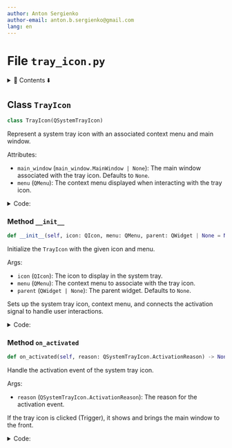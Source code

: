 ```yaml
---
author: Anton Sergienko
author-email: anton.b.sergienko@gmail.com
lang: en
---
```


# File `tray_icon.py`

<details>
<summary>📖 Contents ⬇️</summary>

## Contents

- [Class `TrayIcon`](#class-trayicon)
  - [Method `__init__`](#method-__init__)
  - [Method `on_activated`](#method-on_activated)

</details>

## Class `TrayIcon`

```python
class TrayIcon(QSystemTrayIcon)
```

Represent a system tray icon with an associated context menu and main window.

Attributes:

- `main_window` (`main_window.MainWindow | None`):
  The main window associated with the tray icon. Defaults to `None`.
- `menu` (`QMenu`):
  The context menu displayed when interacting with the tray icon.

<details>
<summary>Code:</summary>

```python
class TrayIcon(QSystemTrayIcon):

    def __init__(self, icon: QIcon, menu: QMenu, parent: QWidget | None = None) -> None:
        """Initialize the `TrayIcon` with the given icon and menu.

        Args:

        - `icon` (`QIcon`):
          The icon to display in the system tray.
        - `menu` (`QMenu`):
          The context menu to associate with the tray icon.
        - `parent` (`QWidget | None`):
          The parent widget. Defaults to `None`.

        Sets up the system tray icon, context menu, and connects the activation signal
        to handle user interactions.

        """
        super().__init__(icon, parent)
        self.setContextMenu(menu)
        self.activated.connect(self.on_activated)
        self.main_window: main_window.MainWindow | None = None
        self.menu: QMenu = menu

    def on_activated(self, reason: QSystemTrayIcon.ActivationReason) -> None:
        """Handle the activation event of the system tray icon.

        Args:

        - `reason` (`QSystemTrayIcon.ActivationReason`):
          The reason for the activation event.

        If the tray icon is clicked (Trigger), it shows and brings the main window to the front.

        """
        if reason == QSystemTrayIcon.ActivationReason.Trigger:
            if self.main_window is None:
                self.main_window = main_window.MainWindow(self.menu)
            self.main_window.show()
            self.main_window.raise_()
            self.main_window.activateWindow()
```

</details>

### Method `__init__`

```python
def __init__(self, icon: QIcon, menu: QMenu, parent: QWidget | None = None) -> None
```

Initialize the `TrayIcon` with the given icon and menu.

Args:

- `icon` (`QIcon`):
  The icon to display in the system tray.
- `menu` (`QMenu`):
  The context menu to associate with the tray icon.
- `parent` (`QWidget | None`):
  The parent widget. Defaults to `None`.

Sets up the system tray icon, context menu, and connects the activation signal
to handle user interactions.

<details>
<summary>Code:</summary>

```python
def __init__(self, icon: QIcon, menu: QMenu, parent: QWidget | None = None) -> None:
        super().__init__(icon, parent)
        self.setContextMenu(menu)
        self.activated.connect(self.on_activated)
        self.main_window: main_window.MainWindow | None = None
        self.menu: QMenu = menu
```

</details>

### Method `on_activated`

```python
def on_activated(self, reason: QSystemTrayIcon.ActivationReason) -> None
```

Handle the activation event of the system tray icon.

Args:

- `reason` (`QSystemTrayIcon.ActivationReason`):
  The reason for the activation event.

If the tray icon is clicked (Trigger), it shows and brings the main window to the front.

<details>
<summary>Code:</summary>

```python
def on_activated(self, reason: QSystemTrayIcon.ActivationReason) -> None:
        if reason == QSystemTrayIcon.ActivationReason.Trigger:
            if self.main_window is None:
                self.main_window = main_window.MainWindow(self.menu)
            self.main_window.show()
            self.main_window.raise_()
            self.main_window.activateWindow()
```

</details>

